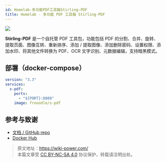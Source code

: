 ```yaml
---
id: Homelab-多功能PDF工具箱Stirling-PDF
title: Homelab - 多功能 PDF 工具箱 Stirling-PDF
---
```


![](https://wiki-media-1253965369.cos.ap-guangzhou.myqcloud.com/img/20230410172939.png)

**Stirling-PDF** 是一个自托管 PDF 工具包，功能包括 PDF 的分割、合并、旋转、提取页面、图像互转、重新排序、添加 / 提取图像、添加删除密码、设置权限、添加水印、将其他文件转换为 PDF、OCR 文字识别、元数据编辑，支持暗黑模式。

## 部署（docker-compose）

```yml title="docker-compose.yml"
version: "3.3"
services:
  s-pdf:
    ports:
      - "${PORT}:8080"
    image: frooodle/s-pdf
```

## 参考与致谢

- [文档 / GitHub repo](https://github.com/Frooodle/Stirling-PDF)
- [Docker Hub](https://hub.docker.com/r/frooodle/s-pdf)

> 原文地址：<https://wiki-power.com/>  
> 本篇文章受 [CC BY-NC-SA 4.0](https://creativecommons.org/licenses/by/4.0/deed.zh) 协议保护，转载请注明出处。
